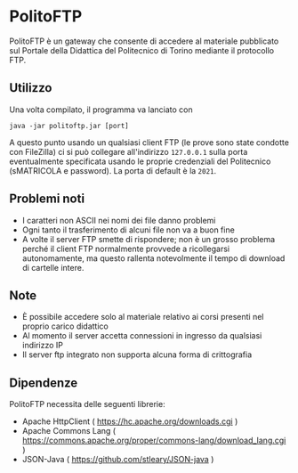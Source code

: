 # PolitoFTP
PolitoFTP è un gateway che consente di accedere al materiale pubblicato sul Portale della Didattica del Politecnico di Torino mediante il protocollo FTP.

## Utilizzo
Una volta compilato, il programma va lanciato con

	java -jar politoftp.jar [port]

A questo punto usando un qualsiasi client FTP (le prove sono state condotte con FileZilla) ci si può collegare all'indirizzo `127.0.0.1` sulla porta eventualmente specificata usando le proprie credenziali del Politecnico (sMATRICOLA e password). La porta di default è la `2021`.

## Problemi noti
* I caratteri non ASCII nei nomi dei file danno problemi
* Ogni tanto il trasferimento di alcuni file non va a buon fine
* A  volte il server FTP smette di rispondere; non è un grosso problema perché il client FTP normalmente provvede a ricollegarsi autonomamente, ma questo rallenta notevolmente il tempo di download di cartelle intere.

## Note
* È possibile accedere solo al materiale relativo ai corsi presenti nel proprio carico didattico
* Al momento il server accetta connessioni in ingresso da qualsiasi indirizzo IP
* Il server ftp integrato non supporta alcuna forma di crittografia

## Dipendenze
PolitoFTP necessita delle seguenti librerie:
* Apache HttpClient ( https://hc.apache.org/downloads.cgi )
* Apache Commons Lang ( https://commons.apache.org/proper/commons-lang/download_lang.cgi )
* JSON-Java ( https://github.com/stleary/JSON-java )
